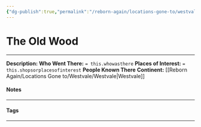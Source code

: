 ```yaml
---
{"dg-publish":true,"permalink":"/reborn-again/locations-gone-to/westvale/the-old-wood/"}
---
```


# The Old Wood
---
**Description:** 
**Who Went There:** `= this.whowasthere`
**Places of Interest:** `= this.shopsorplacesofinterest`
**People Known There** 
**Continent:** [[Reborn Again/Locations Gone to/Westvale/Westvale\|Westvale]]

#### Notes
---

#### Tags 
---

